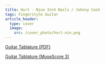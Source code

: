 ```yaml
---
title: Hurt - Nine Inch Nails / Johnny Cash
tags: Fingerstyle Guitar
article_header:
  type: cover
  image:
    src: /cover_photo/hurt-nin.png
---
```


[Guitar Tablature (PDF)](https://github.com/omegaguitarmusic/omegaguitarmusic.github.io/raw/master/tabs/Hurt_-_Nine_Inch_Nails___Johnny_Cash.pdf)

[Guitar Tablature (MuseScore 3)](https://github.com/omegaguitarmusic/omegaguitarmusic.github.io/raw/master/tabs/Hurt_-_Nine_Inch_Nails___Johnny_Cash.mscz)